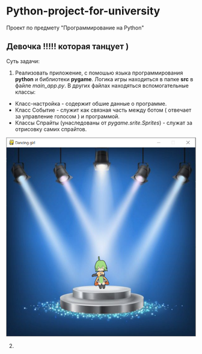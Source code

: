 # Python-project-for-university
Проект по предмету "Программирование на Python"
## Девочка !!!!! которая танцует )
Суть задачи:
1. Реализовать приложение, с помошью языка программирования **python** и библиотеки **pygame**. Логика игры находиться в папке **src**  в файле *main_app.py*. В других файлах находяться вспомогательные классы:
* Класс-настройка - содержит обшие данные о программе.
* Класс Событие - служит как связная часть между ботом ( отвечает за управление голосом )  и программой.
* Классы Спрайты (унаследованы от *pygame.srite.Sprites*) -  служат за отрисовку самих спрайтов.

![Image alt](https://github.com/Dimanar/Python-project-for-university/raw/master/image/GAME.png)

2.
